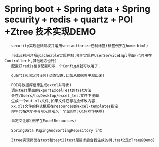 # Spring boot + Spring data + Spring security + redis + quartz + POI +Ztree  技术实现DEMO
       
       security实现登陆赋权并运用sec:authorize控制标签(标签例子在home.html)
       
       redis利用注解@Cacheable实现控制,相关实现在UserServiceImpl里面(也可用在Controller上,其他地方也行)
       配置好redis相关配置和写一个Config类就可以用了.
       
       quartz实现定时任务(动态设置,比如从数据库中取出来)
       
       POI将数据库信息生成excel并导出(
       调用test里面的ExportExcelTest的test方法
       会在/Users/ho/Desktop/excel_test文件下里面
       生成一个out.xls文件,如果文件已存在会修改内容,
       xx.xls文件的样式模版在resources的excel-templates指定
       即单元格大小等等可先自定义一个空的xls文件以作模版)
       
       自定义注解(例子在ExcelResources)
       
       SpringData PagingAndSortingRepository 分页
       
       Ztree实现页面在test和test2(test是请求后台我生成的树,test2是zTree的Demo)
       
        
       
